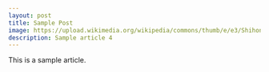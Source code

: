 ```yaml
---
layout: post
title: Sample Post
image: https://upload.wikimedia.org/wikipedia/commons/thumb/e/e3/Shihonage.jpg/640px-Shihonage.jpg
description: Sample article 4
---
```

This is a sample article.
